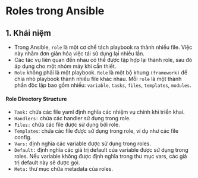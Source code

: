# Roles trong Ansible
## 1. Khái niệm
- Trong Ansible, `role` là một cơ chế tách playbook ra thành nhiều file. Việc này nhằm đơn giản hóa việc tái sử dụng lại nhiều lần.
- Các tác vụ liên quan đến nhau có thể được tập hợp lại thành role, sau đó áp dụng cho một nhóm máy khi cần thiết.
- `Role` không phải là một playbook. `Role` là một bộ khung `(framework)` để chia nhỏ playbook thành nhiều file khác nhau. Mỗi `role` là một thành phần độc lập bao gồm nhiều: `variable`, `tasks`, `files`, `templates`, `modules`.

#### Role Directory Structure
- `Task:` chứa các file yaml định nghĩa các nhiệm vụ chính khi triển khai.
- `Handlers:` chứa các handler sử dụng trong role.
- `Files:` chứa các file được sử dụng bởi role.
- `Templates`: chứa các file được sử dụng trong role, ví dụ như các file config.
- `Vars:` định nghĩa các variable được sử dụng trong roles.
- `Default:` định nghĩa các giá trị default của variable được sử dụng trong roles. Nếu variable không được định nghĩa trong thư mục vars, các giá trị default này sẽ được gọi.
- `Meta:` thư mục chứa metadata của roles.


